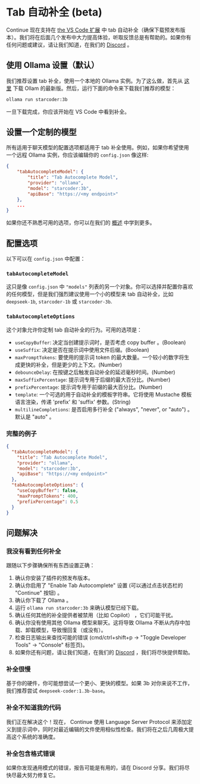 # Tab 自动补全 (beta)

Continue 现在支持在 [the VS Code 扩展](https://marketplace.visualstudio.com/items?itemName=Continue.continue) 中 tab 自动补全（确保下载预发布版本）。我们将在后面几个发布中大力提高体验，听取反馈总是有帮助的。如果你有任何问题或建议，请让我们知道，在我们的 [Discord](https://discord.gg/vapESyrFmJ) 。

## 使用 Ollama 设置（默认）

我们推荐设置 tab 补全，使用一个本地的 Ollama 实例。为了这么做，首先从 [这里](https://ollama.ai) 下载 Ollam 的最新版。然后，运行下面的命令来下载我们推荐的模型：

```bash
ollama run starcoder:3b
```

一旦下载完成，你应该开始在 VS Code 中看到补全。

## 设置一个定制的模型

所有适用于聊天模型的配置选项都适用于 tab 补全使用。例如，如果你希望使用一个远程 Ollama 实例，你应该编辑你的 `config.json` 像这样:

```json title=~/.continue/config.json
{
    "tabAutocompleteModel": {
        "title": "Tab Autocomplete Model",
        "provider": "ollama",
        "model": "starcoder:3b",
        "apiBase": "https://<my endpoint>"
    },
    ...
}
```

如果你还不熟悉可用的选项，你可以在我们的 [概述](../model-setup/overview.md) 中学到更多。

## 配置选项

以下可以在 `config.json` 中配置：

### `tabAutocompleteModel`

这只是像 `config.json` 中 `"models"` 列表的另一个对象。你可以选择并配置你喜欢的任何模型，但是我们强烈建议使用一个小的模型来 tab 自动补全，比如 `deepseek-1b`, `starcoder-1b` 或 `starcoder-3b`.

### `tabAutocompleteOptions`

这个对象允许你定制 tab 自动补全的行为。可用的选项是：

- `useCopyBuffer`: 决定当创建提示词时，是否考虑 copy buffer 。(Boolean)
- `useSuffix`: 决定是否在提示词中使用文件后缀。(Boolean)
- `maxPromptTokens`: 要使用的提示词 token 的最大数量。一个较小的数字将生成更快的补全，但是更少的上下文。(Number)
- `debounceDelay`: 在按键之后触发自动补全的延迟毫秒时间。(Number)
- `maxSuffixPercentage`: 提示词专用于后缀的最大百分比。(Number)
- `prefixPercentage`: 提示词专用于前缀的最大百分比。(Number)
- `template`: 一个可选的用于自动补全的模板字符串。它将使用 Mustache 模板语言渲染，传递 'prefix' 和 'suffix' 参数。(String)
- `multilineCompletions`: 是否启用多行补全 ("always", "never", or "auto") 。 默认是 "auto" 。

### 完整的例子

```json title=~/.continue/config.json
{
  "tabAutocompleteModel": {
    "title": "Tab Autocomplete Model",
    "provider": "ollama",
    "model": "starcoder:3b",
    "apiBase": "https://<my endpoint>"
  },
  "tabAutocompleteOptions": {
    "useCopyBuffer": false,
    "maxPromptTokens": 400,
    "prefixPercentage": 0.5
  }
}
```

## 问题解决

### 我没有看到任何补全

跟随以下步骤确保所有东西设置正确：

1. 确认你安装了插件的预发布版本。
2. 确认你启用了 "Enable Tab Autocomplete" 设置 (可以通过点击状态栏的 "Continue" 按钮) 。
3. 确认你下载了 Ollama 。
4. 运行 `ollama run starcoder:3b` 来确认模型已经下载。
5. 确认任何其他的补全提供者被禁用（比如 Copilot） ，它们可能干扰。
6. 确认你没有使用其他 Ollama 模型来聊天。这将导致 Ollama 不断从内存中加载、卸载模型，导致慢回复（或没有）。
7. 检查日志输出来查找可能的错误 (cmd/ctrl+shift+p -> "Toggle Developer Tools" -> "Console" 标签页)。
8. 如果你还有问题，请让我们知道，在我们的 [Discord](https://discord.gg/vapESyrFmJ) ，我们将尽快提供帮助。

### 补全很慢

基于你的硬件，你可能想尝试一个更小、更快的模型。如果 3b 对你来说不工作，我们推荐尝试 `deepseek-coder:1.3b-base`。

### 补全不知道我的代码

我们正在解决这个！现在， Continue 使用 Language Server Protocol 来添加定义到提示词中，同时对最近编辑的文件使用相似性检查。我们将在之后几周极大提高这个系统的准确度。

### 补全包含格式错误

如果你发现通用模式的错误，报告可能是有用的，请在 Discord 分享。我们将尽快尽最大努力修复它。
